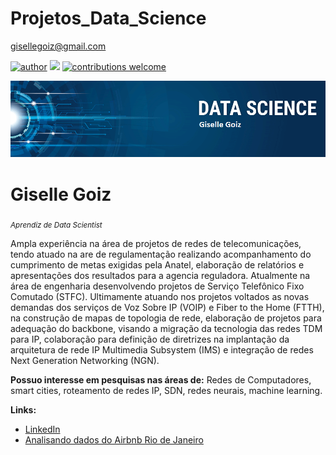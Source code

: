 # Projetos_Data_Science
gisellegoiz@gmail.com

[![author](https://img.shields.io/badge/author-gisellegoiz-red.svg)](https://www.linkedin.com/in/giselle-goiz-70565a95) [![](https://img.shields.io/badge/python-3.7+-blue.svg)](https://www.python.org/downloads/release/python-365/) [![contributions welcome](https://img.shields.io/badge/contributions-welcome-brightgreen.svg?style=flat)](https://github.com/gisellegoiz/Projetos_Data_Science)

<p align="center">
  <img src="giselle.png" >
</p>

# Giselle Goiz
<sub>*Aprendiz de Data Scientist*</sub>

Ampla experiência na área de projetos de redes de telecomunicações, tendo atuado na are de regulamentação realizando acompanhamento do cumprimento de metas exigidas pela Anatel, elaboração de relatórios e apresentações dos resultados para a agencia reguladora. Atualmente na área de engenharia desenvolvendo projetos de Serviço Telefônico Fixo Comutado (STFC). Ultimamente atuando nos projetos voltados as novas demandas dos serviços de Voz Sobre IP (VOIP) e Fiber to the Home (FTTH), na construção de mapas de topologia de rede, elaboração de projetos para adequação do backbone, visando a migração da tecnologia das redes TDM para IP, colaboração para definição de diretrizes na implantação da arquitetura de rede IP Multimedia Subsystem (IMS) e integração de redes Next Generation Networking (NGN). 

**Possuo interesse em pesquisas nas áreas de:** Redes de Computadores, smart cities, roteamento de redes IP, SDN, redes neurais, machine learning.

**Links:**
*  [LinkedIn](https://www.linkedin.com/in/giselle-goiz-70565a95)
* [Analisando dados do Airbnb Rio de Janeiro](https://colab.research.google.com/gist/gisellegoiz/5d5fa4719ccee96a4847420499371212/meu-primeiro-projeto-analisando-os-dados-do-airbnb.ipynb)



